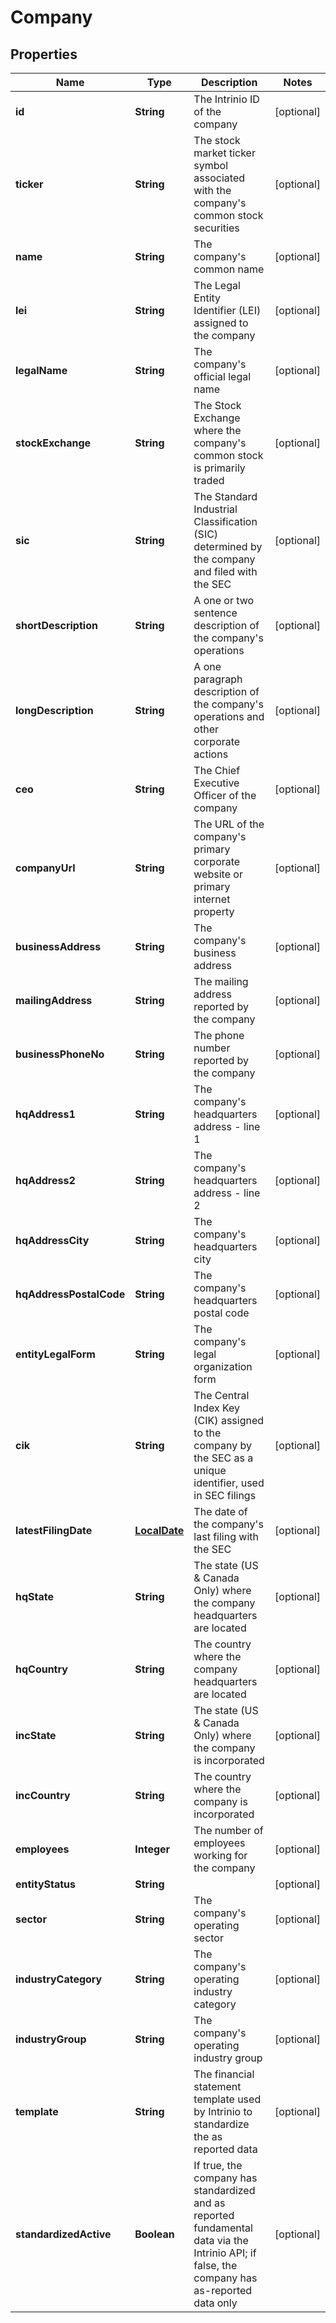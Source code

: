 
# Company

## Properties
Name | Type | Description | Notes
------------ | ------------- | ------------- | -------------
**id** | **String** | The Intrinio ID of the company |  [optional]
**ticker** | **String** | The stock market ticker symbol associated with the company&#39;s common stock securities |  [optional]
**name** | **String** | The company&#39;s common name |  [optional]
**lei** | **String** | The Legal Entity Identifier (LEI) assigned to the company |  [optional]
**legalName** | **String** | The company&#39;s official legal name |  [optional]
**stockExchange** | **String** | The Stock Exchange where the company&#39;s common stock is primarily traded |  [optional]
**sic** | **String** | The Standard Industrial Classification (SIC) determined by the company and filed with the SEC |  [optional]
**shortDescription** | **String** | A one or two sentence description of the company&#39;s operations |  [optional]
**longDescription** | **String** | A one paragraph description of the company&#39;s operations and other corporate actions |  [optional]
**ceo** | **String** | The Chief Executive Officer of the company |  [optional]
**companyUrl** | **String** | The URL of the company&#39;s primary corporate website or primary internet property |  [optional]
**businessAddress** | **String** | The company&#39;s business address |  [optional]
**mailingAddress** | **String** | The mailing address reported by the company |  [optional]
**businessPhoneNo** | **String** | The phone number reported by the company |  [optional]
**hqAddress1** | **String** | The company&#39;s headquarters address - line 1 |  [optional]
**hqAddress2** | **String** | The company&#39;s headquarters address - line 2 |  [optional]
**hqAddressCity** | **String** | The company&#39;s headquarters city |  [optional]
**hqAddressPostalCode** | **String** | The company&#39;s headquarters postal code |  [optional]
**entityLegalForm** | **String** | The company&#39;s legal organization form |  [optional]
**cik** | **String** | The Central Index Key (CIK) assigned to the company by the SEC as a unique identifier, used in SEC filings |  [optional]
**latestFilingDate** | [**LocalDate**](LocalDate.md) | The date of the company&#39;s last filing with the SEC |  [optional]
**hqState** | **String** | The state (US &amp; Canada Only) where the company headquarters are located |  [optional]
**hqCountry** | **String** | The country where the company headquarters are located |  [optional]
**incState** | **String** | The state (US &amp; Canada Only) where the company is incorporated |  [optional]
**incCountry** | **String** | The country where the company is incorporated |  [optional]
**employees** | **Integer** | The number of employees working for the company |  [optional]
**entityStatus** | **String** |  |  [optional]
**sector** | **String** | The company&#39;s operating sector |  [optional]
**industryCategory** | **String** | The company&#39;s operating industry category |  [optional]
**industryGroup** | **String** | The company&#39;s operating industry group |  [optional]
**template** | **String** | The financial statement template used by Intrinio to standardize the as reported data |  [optional]
**standardizedActive** | **Boolean** | If true, the company has standardized and as reported fundamental data via the Intrinio API; if false, the company has as-reported data only |  [optional]



